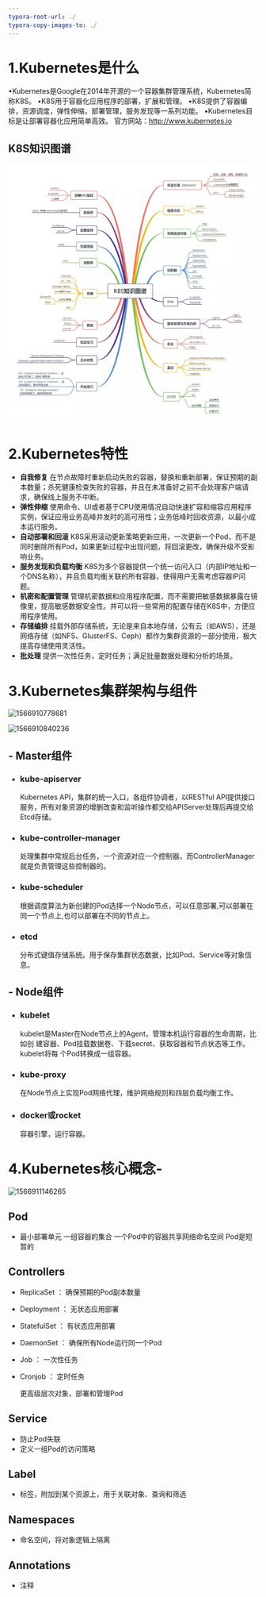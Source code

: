 ```yaml
---
typora-root-url: ./
typora-copy-images-to: ./
---
```


# 1.Kubernetes是什么

•Kubernetes是Google在2014年开源的一个容器集群管理系统，Kubernetes简称K8S。
•K8S用于容器化应用程序的部署，扩展和管理。
•K8S提供了容器编排，资源调度，弹性伸缩，部署管理，服务发现等一系列功能。
•Kubernetes目标是让部署容器化应用简单高效。
官方网站：http://www.kubernetes.io



## K8S知识图谱

![K8图谱](/K8图谱.png)

# 2.Kubernetes特性

- **自我修复**
  在节点故障时重新启动失败的容器，替换和重新部署，保证预期的副本数量；杀死健康检查失败的容器，并且在未准备好之前不会处理客户端请求，确保线上服务不中断。
- **弹性伸缩**
  使用命令、UI或者基于CPU使用情况自动快速扩容和缩容应用程序实例，保证应用业务高峰并发时的高可用性；业务低峰时回收资源，以最小成本运行服务。
- **自动部署和回滚**
  K8S采用滚动更新策略更新应用，一次更新一个Pod，而不是同时删除所有Pod，如果更新过程中出现问题，将回滚更改，确保升级不受影响业务。
- **服务发现和负载均衡**
  K8S为多个容器提供一个统一访问入口（内部IP地址和一个DNS名称），并且负载均衡关联的所有容器，使得用户无需考虑容器IP问题。
- **机密和配置管理**
  管理机密数据和应用程序配置，而不需要把敏感数据暴露在镜像里，提高敏感数据安全性。并可以将一些常用的配置存储在K8S中，方便应用程序使用。
- **存储编排**
  挂载外部存储系统，无论是来自本地存储，公有云（如AWS），还是网络存储（如NFS、GlusterFS、Ceph）都作为集群资源的一部分使用，极大提高存储使用灵活性。
- **批处理**
  提供一次性任务，定时任务；满足批量数据处理和分析的场景。



# 3.Kubernetes集群架构与组件



![1566910778681](C:\Users\Qinzicheng\AppData\Roaming\Typora\typora-user-images\1566910778681.png)



![1566910840236](C:\Users\Qinzicheng\AppData\Roaming\Typora\typora-user-images\1566910840236.png)





## - Master组件

- ### **kube-apiserver**

  Kubernetes API，集群的统一入口，各组件协调者，以RESTful API提供接口 服务，所有对象资源的增删改查和监听操作都交给APIServer处理后再提交给
  Etcd存储。

- ### **kube-controller-manager**

  处理集群中常规后台任务，一个资源对应一个控制器，而ControllerManager  就是负责管理这些控制器的。

- ### **kube-scheduler**

  根据调度算法为新创建的Pod选择一个Node节点，可以任意部署,可以部署在 同一个节点上,也可以部署在不同的节点上。

- ### **etcd**

  分布式键值存储系统。用于保存集群状态数据，比如Pod、Service等对象信息。



## - Node组件

- ### **kubelet**

  kubelet是Master在Node节点上的Agent，管理本机运行容器的生命周期，比如创 建容器、Pod挂载数据卷、下载secret、获取容器和节点状态等工作。kubelet将每 个Pod转换成一组容器。

- ### **kube-proxy**

  在Node节点上实现Pod网络代理，维护网络规则和四层负载均衡工作。

- ### **docker或rocket**

  容器引擎，运行容器。



# 4.Kubernetes核心概念-

![1566911146265](C:\Users\Qinzicheng\AppData\Roaming\Typora\typora-user-images\1566911146265.png)



## Pod

- 最小部署单元
  一组容器的集合
  一个Pod中的容器共享网络命名空间
  Pod是短暂的


## Controllers

- ReplicaSet ： 确保预期的Pod副本数量

- Deployment ： 无状态应用部署

- StatefulSet ： 有状态应用部署

- DaemonSet ： 确保所有Node运行同一个Pod

- Job ： 一次性任务

- Cronjob ： 定时任务

  更高级层次对象，部署和管理Pod


## Service

- 防止Pod失联
- 定义一组Pod的访问策略

## Label 

- 标签，附加到某个资源上，用于关联对象、查询和筛选

## Namespaces 

-  命名空间，将对象逻辑上隔离

## Annotations 

- 注释